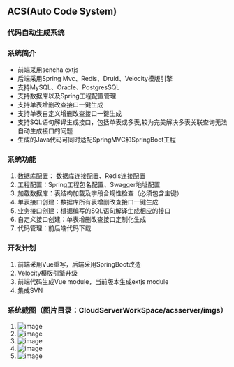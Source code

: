 ## ACS(Auto Code System)

### 代码自动生成系统

### 系统简介

* 前端采用sencha extjs
* 后端采用Spring Mvc、Redis、Druid、Velocity模版引擎
* 支持MySQL、Oracle、PostgresSQL
* 支持数据库以及Spring工程配置管理
* 支持单表增删改查接口一键生成
* 支持单表自定义增删改查接口一键生成
* 支持SQL语句解译生成接口，包括单表或多表,较为完美解决多表关联查询无法自动生成接口的问题
* 生成的Java代码可同时适配SpringMVC和SpringBoot工程

### 系统功能

1. 数据库配置： 数据库连接配置、Redis连接配置
2. 工程配置：Spring工程包名配置、Swagger地址配置
3. 加载数据库：表结构加载及字段合规性检查（必须包含主键）
4. 单表接口创建：数据库所有表增删改查接口一键生成
5. 业务接口创建：根据编写的SQL语句解译生成相应的接口
6. 自定义接口创建：单表增删改查接口定制化生成
7. 代码管理：前后端代码下载

### 开发计划
1. 前端采用Vue重写，后端采用SpringBoot改造
2. Velocity模版引擎升级
3. 前端代码生成Vue module，当前版本生成extjs module
4. 集成SVN

### 系统截图（图片目录：CloudServerWorkSpace/acsserver/imgs）
1. ![image](https://github.com/winnerlbm/CloudWorkSpace/blob/master/CloudServerWorkSpace/acsserver/imgs/1.png)
2. ![image](https://github.com/winnerlbm/CloudWorkSpace/blob/master/CloudServerWorkSpace/acsserver/imgs/2.png)
3. ![image](https://github.com/winnerlbm/CloudWorkSpace/blob/master/CloudServerWorkSpace/acsserver/imgs/3.png)
4. ![image](https://github.com/winnerlbm/CloudWorkSpace/blob/master/CloudServerWorkSpace/acsserver/imgs/4.png)
5. ![image](https://github.com/winnerlbm/CloudWorkSpace/blob/master/CloudServerWorkSpace/acsserver/imgs/5.png)
